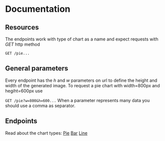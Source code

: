 Documentation
===============

## Resources

The endpoints work with type of chart as a name and expect
requests with *GET* http method

`GET /pie...` 

## General parameters

Every endpoint has the *h* and *w* parameters on url to define the 
height and width of the generated image. 
To request a pie chart with width=800px and hegiht=600px use

`GET /pie?w=800&h=600...` 
When a parameter represents many data you should use a comma as separator.

## Endpoints

Read about the chart types:
[Pie](./pie.md)
[Bar](./bar.md)
[Line](./line.md)
